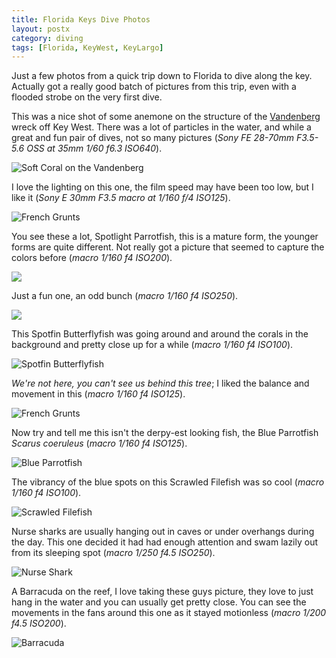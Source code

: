 ```yaml
---
title: Florida Keys Dive Photos
layout: postx
category: diving
tags: [Florida, KeyWest, KeyLargo]
---
```


Just a few photos from a quick trip down to Florida to dive along the key. Actually got a really good batch of pictures
from this trip, even with a flooded strobe on the very first dive. 

This was a nice shot of some anemone on the structure of the 
[Vandenberg](https://en.wikipedia.org/wiki/USNS_General_Hoyt_S._Vandenberg_(T-AGM-10)) wreck off Key West. There
was a lot of particles in the water, and while a great and fun pair of dives, not so many pictures (_Sony FE 28-70mm 
F3.5-5.6 OSS at 35mm 1/60 f6.3 ISO640_).

![Soft Coral on the Vandenberg](/assets/img/diving/florida-dive-07358.jpg)

I love the lighting on this one, the film speed may have been too low, but I like it (_Sony E 30mm F3.5 macro at 1/160 
f/4 ISO125_).

![French Grunts](/assets/img/diving/florida-dive-07509.jpg)

You see these a lot, Spotlight Parrotfish, this is a mature form, the younger forms are quite different. Not really got 
a picture that seemed to capture the colors before (_macro 1/160 f4 ISO200_).

![](/assets/img/diving/florida-dive-07595.jpg)

Just a fun one, an odd bunch (_macro 1/160 f4 ISO250_).

![](/assets/img/diving/florida-dive-07609.jpg)

This Spotfin Butterflyfish was going around and around the corals in the background and pretty close up for a while 
(_macro 1/160 f4 ISO100_).

![Spotfin Butterflyfish](/assets/img/diving/florida-dive-07616.jpg)

_We're not here, you can't see us behind this tree_; I liked the balance and movement in this (_macro 1/160 f4 ISO125_).

![French Grunts](/assets/img/diving/florida-dive-07656.jpg)

Now try and tell me this isn't the derpy-est looking fish, the Blue Parrotfish _Scarus coeruleus_ (_macro 1/160 f4 
ISO125_).

![Blue Parrotfish](/assets/img/diving/florida-dive-07729.jpg)

The vibrancy of the blue spots on this Scrawled Filefish was so cool (_macro 1/160 f4 ISO100_).

![Scrawled Filefish](/assets/img/diving/florida-dive-07814.jpg)

Nurse sharks are usually hanging out in caves or under overhangs during the day. This one decided it had had enough 
attention and swam lazily out from its sleeping spot (_macro 1/250 f4.5 ISO250_).

![Nurse Shark](/assets/img/diving/florida-dive-07867.jpg)

A Barracuda on the reef, I love taking these guys picture, they love to just hang in the water and you can usually
get pretty close. You can see the movements in the fans around this one as it stayed motionless (_macro 1/200 f4.5 
ISO200_).

![Barracuda](/assets/img/diving/florida-dive-07902.jpg)
